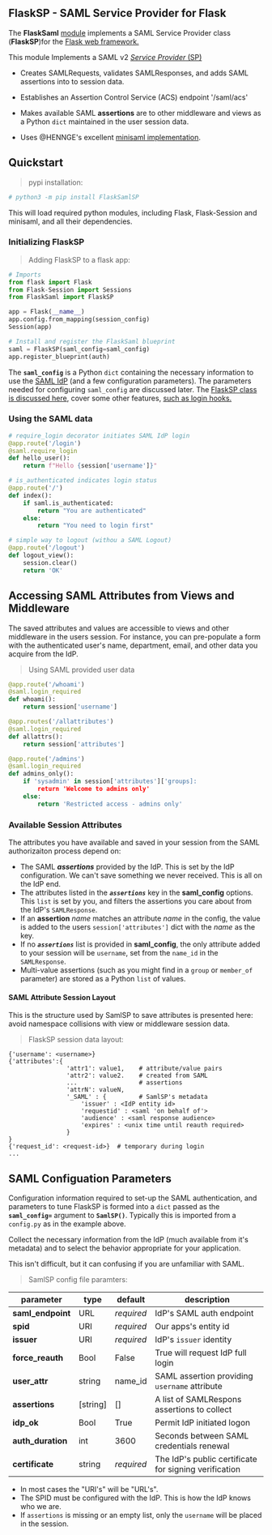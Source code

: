  ## FlaskSP - SAML Service Provider for Flask

The **FlaskSaml** [module](../README.md) implements a SAML Service Provider class (**FlaskSP**)for the [Flask web framework.](https://palletsprojects.com/p/flask/) 

This module Implements a SAML v2 [*Service Provider* (SP)](https://en.wikipedia.org/wiki/Service_provider_(SAML)) 
* Creates SAMLRequests, validates SAMLResponses, and adds SAML assertions into to session data.
  
* Establishes an Assertion Control Service (ACS) endpoint '/saml/acs'

* Makes available SAML **assertions** are to other middleware and views as a Python `dict` maintained in the user session data.

* Uses @HENNGE's excellent [minisaml implementation](https://github.com/HENNGE/minisaml).


## Quickstart
> pypi installation:
```bash
# python3 -m pip install FlaskSamlSP
```
This will load required python modules, including Flask, Flask-Session and minisaml, and all their dependencies.
### Initializing FlaskSP
> Adding FlaskSP to a flask app:
```python
# Imports
from flask import Flask
from Flask-Session import Sessions   
from FlaskSaml import FlaskSP  

app = Flask(__name__)
app.config.from_mapping(session_config)
Session(app)

# Install and register the FlaskSaml blueprint
saml = FlaskSP(saml_config=saml_config)
app.register_blueprint(auth)                        

```

The **`saml_config`** is a Python `dict` containing the necessary information to use the [SAML IdP](https://en.wikipedia.org/wiki/Identity_provider_(SAML)) (and a few configuration parameters). The parameters needed for configuring `saml_config` are discussed later. The [FlaskSP class is discussed here](SAMLSPCLASS.md), cover some other features, [such as login hooks.](LOGINHOOKS.md)
### Using the SAML data
```python
# require_login decorator initiates SAML IdP login
@app.route('/login')
@saml.require_login         
def hello_user():
    return f"Hello {session['username']}"

# is_authenticated indicates login status
@app.route('/')
def index():
    if saml.is_authenticated:
        return "You are authenticated"
    else:
        return "You need to login first"

# simple way to logout (withou a SAML Logout)
@app.route('/logout')
def logout_view():
    session.clear()
    return 'OK'

```

## Accessing SAML Attributes from Views and Middleware
The saved attributes and values are accessible to views and other middleware in the users session. For instance, you can pre-populate a form with the authenticated user's name, department, email, and other data you acquire from the IdP.
> Using SAML provided user data
```python
@app.route('/whoami')
@saml.login_required
def whoami():
    return session['username']

@app.routes('/allattributes')
@saml.login_required
def allattrs():
    return session['attributes']

@app.route('/admins')
@saml.login_required
def admins_only():
    if 'sysadmin' in session['attributes']['groups]:
        return 'Welcome to admins only'
    else:
        return 'Restricted access - admins only'

```
### Available Session Attributes  
The attributes you have available and saved in your session from the SAML authorizaiton process depend on:
* The SAML ***assertions*** provided by the IdP. This is set by the IdP configuration. We can't save something we never received. This is all on the IdP end.
* The attributes listed in the ***`assertions`*** key in the **saml_config** options. This `list` is set by you, and filters the assertions you care about from the IdP's `SAMLResponse`. 
* If an **assertion** *name* matches an attribute *name* in the config, the value is added to the users `session['attributes']` dict with the *name* as the key.
* If no ***`assertions`*** list is provided in **saml_config**, the only attribute added to your session will be `username`, set from the `name_id` in the `SAMLResponse`. 
* Multi-value assertions (such as you might find in a `group` or `member_of` parameter) are stored as a Python `list` of values.

#### SAML Attribute Session Layout
This is the structure used by SamlSP to save attributes is presented here: avoid namespace collisions with view or middleware session data.
> FlaskSP session data layout:
```
{'username': <username>}
{'attributes':{
                'attr1': value1,    # attribute/value pairs 
                'attr2': value2.    # created from SAML
                ...                 # assertions
                'attrN': valueN,
                '_SAML' : {         # SamlSP's metadata
                    'issuer' : <IdP entity id>
                    'requestid' : <saml 'on behalf of'> 
                    'audience' : <saml response audience>
                    'expires' : <unix time until reauth required>
                }
}
{'request_id': <request-id>}  # temporary during login
... 
```

## SAML Configuation Parameters

Configuration information required to set-up the SAML authentication, and parameters to tune FlaskSP is formed into a `dict` passed as the **`saml_config=`** argument to **`SamlSP()`**.  Typically this is imported from a `config.py` as in the example above.

Collect the necessary information from the IdP (much available from it's metadata) and to select the behavior appropriate for your application.  

This isn't difficult, but it can confusing if you are unfamiliar with SAML.
>SamlSP config file paramters: 

| **parameter**  |**type** | **default** | **description**
|------------------|-----|--------|----------------------|
|**saml_endpoint** |URL|*required*|IdP's SAML auth endpoint|
|**spid** |URI|*required*|Our apps's entity id|
|**issuer** |URI|*required*|IdP's `issuer` identity|
|**force_reauth**|Bool|False| True will request IdP full login|
|**user_attr**|string|name_id|SAML assertion providing `username` attribute|
|**assertions**|[string]|[]|A list of SAMLRespons assertions to collect|
|**idp_ok**|Bool|True|Permit IdP initiated logon|
|**auth_duration**|int|3600|Seconds between SAML credentials renewal |
|**certificate**|string|*required*|The IdP's public certificate for signing verification|

* In most cases the "URI's" will be "URL's".
* The SPID must be configured with the IdP. This is how the IdP knows who we are.
* If `assertions` is missing or an empty list, only the `username` will be placed in the session.

